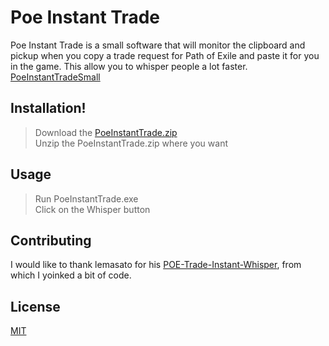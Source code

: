 
# Poe Instant Trade

Poe Instant Trade is a small software that will monitor the clipboard and pickup when you copy a trade request for Path of Exile and paste it for you in the game. This allow you to whisper people a lot faster.
[PoeInstantTradeSmall](https://user-images.githubusercontent.com/16129167/109443328-415ef000-7a08-11eb-9b47-27218721c1fd.gif)

## Installation!

> Download the [PoeInstantTrade.zip
> ](https://github.com/tris790/poe-instant-trade/releases/tag/V0.0.1)  
> Unzip the PoeInstantTrade.zip where you want

## Usage

> Run PoeInstantTrade.exe  
> Click on the Whisper button

## Contributing

I would like to thank lemasato for his [POE-Trade-Instant-Whisper](https://github.com/lemasato/POE-Trade-Instant-Whisper), from which I yoinked a bit of code.

## License

[MIT](https://choosealicense.com/licenses/mit/)
